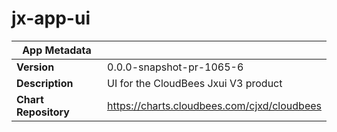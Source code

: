# jx-app-ui

|App Metadata||
|---|---|
| **Version** | 0.0.0-snapshot-pr-1065-6 |
| **Description** | UI for the CloudBees Jxui V3 product |
| **Chart Repository** | https://charts.cloudbees.com/cjxd/cloudbees |
